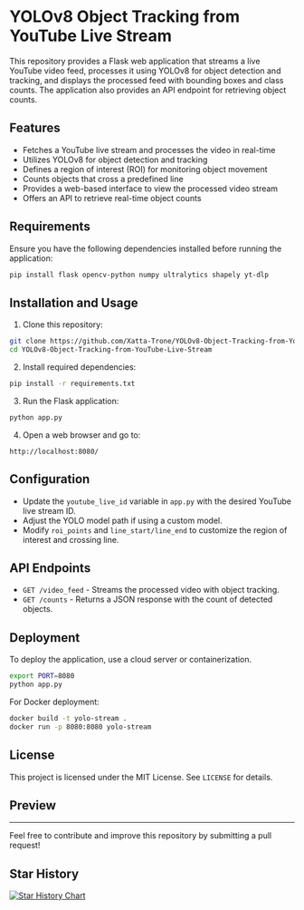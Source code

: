 # YOLOv8 Object Tracking from YouTube Live Stream

This repository provides a Flask web application that streams a live YouTube video feed, processes it using YOLOv8 for object detection and tracking, and displays the processed feed with bounding boxes and class counts. The application also provides an API endpoint for retrieving object counts.

## Features
- Fetches a YouTube live stream and processes the video in real-time
- Utilizes YOLOv8 for object detection and tracking
- Defines a region of interest (ROI) for monitoring object movement
- Counts objects that cross a predefined line
- Provides a web-based interface to view the processed video stream
- Offers an API to retrieve real-time object counts

## Requirements
Ensure you have the following dependencies installed before running the application:

```bash
pip install flask opencv-python numpy ultralytics shapely yt-dlp
```

## Installation and Usage
1. Clone this repository:
```bash
git clone https://github.com/Xatta-Trone/YOLOv8-Object-Tracking-from-YouTube-Live-Stream.git
cd YOLOv8-Object-Tracking-from-YouTube-Live-Stream
```

2. Install required dependencies:
```bash
pip install -r requirements.txt
```

3. Run the Flask application:
```bash
python app.py
```

4. Open a web browser and go to:
```
http://localhost:8080/
```

## Configuration
- Update the `youtube_live_id` variable in `app.py` with the desired YouTube live stream ID.
- Adjust the YOLO model path if using a custom model.
- Modify `roi_points` and `line_start/line_end` to customize the region of interest and crossing line.

## API Endpoints
- `GET /video_feed` - Streams the processed video with object tracking.
- `GET /counts` - Returns a JSON response with the count of detected objects.

## Deployment
To deploy the application, use a cloud server or containerization.

```bash
export PORT=8080
python app.py
```

For Docker deployment:
```bash
docker build -t yolo-stream .
docker run -p 8080:8080 yolo-stream
```

## License
This project is licensed under the MIT License. See `LICENSE` for details.

## Preview

---
Feel free to contribute and improve this repository by submitting a pull request!

## Star History

[![Star History Chart](https://api.star-history.com/svg?repos=Xatta-Trone/YOLOv8-Object-Tracking-from-YouTube-Live-Stream&type=Date)](https://star-history.com/#Xatta-Trone/YOLOv8-Object-Tracking-from-YouTube-Live-Stream&Date)